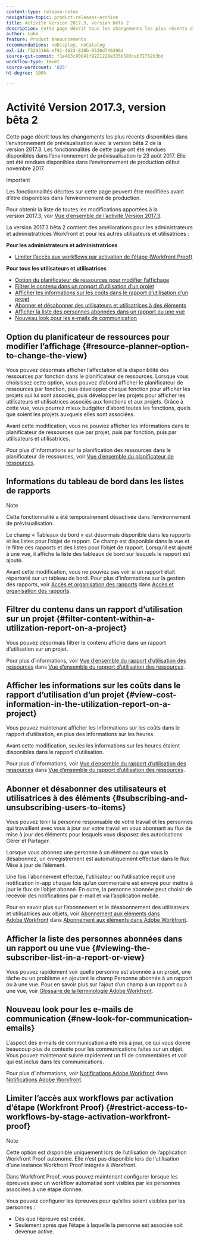 ```yaml
---
content-type: release-notes
navigation-topic: product-releases-archive
title: Activité Version 2017.3, version bêta 2
description: Cette page décrit tous les changements les plus récents disponibles dans l’environnement de prévisualisation avec la version bêta 2 de la version 2017.3. Les fonctionnalités de cette page ont été rendues disponibles dans l’environnement de prévisualisation le 23 août 2017. Elles ont été rendues disponibles dans l’environnement de production début novembre 2017.
author: Luke
feature: Product Announcements
recommendations: noDisplay, noCatalog
exl-id: f3293166-ef91-4623-828b-9530d746296d
source-git-commit: f1e463c90641f9221228e335b583cab72762b3bd
workflow-type: tm+mt
source-wordcount: '825'
ht-degree: 100%

---
```


# Activité Version 2017.3, version bêta 2

Cette page décrit tous les changements les plus récents disponibles dans l’environnement de prévisualisation avec la version bêta 2 de la version 2017.3. Les fonctionnalités de cette page ont été rendues disponibles dans l’environnement de prévisualisation le 23 août 2017. Elle ont été rendues disponibles dans l’environnement de production début novembre 2017.

>[!IMPORTANT]
>
>Les fonctionnalités décrites sur cette page peuvent être modifiées avant d’être disponibles dans l’environnement de production.

Pour obtenir la liste de toutes les modifications apportées à la version 2017.3, voir [Vue d’ensemble de l’activité Version 2017.3](../../../../product-announcements/product-releases/quarterly-release-archive/2017.3-release-activity/2017-3-release-activity-overview.md).

La version 2017.3 bêta 2 contient des améliorations pour les administrateurs et administratrices Workfront et pour les autres utilisateurs et utilisatrices :

**Pour les administrateurs et administratrices**

* [Limiter l’accès aux workflows par activation de l’étape (Workfront Proof)](#restrict-access-to-workflows-by-stage-activation-workfront-proof)

**Pour tous les utilisateurs et utilisatrices**

* [Option du planificateur de ressources pour modifier l’affichage](#resource-planner-option-to-change-the-view)
* [Filtrer le contenu dans un rapport d’utilisation d’un projet](#filter-content-within-a-utilization-report-on-a-project)
* [Afficher les informations sur les coûts dans le rapport d’utilisation d’un projet](#view-cost-information-in-the-utilization-report-on-a-project)
* [Abonner et désabonner des utilisateurs et utilisatrices à des éléments](#subscribing-and-unsubscribing-users-to-items)
* [Afficher la liste des personnes abonnées dans un rapport ou une vue](#viewing-the-subscriber-list-in-a-report-or-view)
* [Nouveau look pour les e-mails de communication](#new-look-for-communication-emails)

## Option du planificateur de ressources pour modifier l’affichage {#resource-planner-option-to-change-the-view}

Vous pouvez désormais afficher l’affectation et la disponibilité des ressources par fonction dans le planificateur de ressources. Lorsque vous choisissez cette option, vous pouvez d’abord afficher le planificateur de ressources par fonction, puis développer chaque fonction pour afficher les projets qui lui sont associés, puis développer les projets pour afficher les utilisateurs et utilisatrices associés aux fonctions et aux projets. Grâce à cette vue, vous pourrez mieux budgéter d’abord toutes les fonctions, quels que soient les projets auxquels elles sont associées.

Avant cette modification, vous ne pouviez afficher les informations dans le planificateur de ressources que par projet, puis par fonction, puis par utilisateurs et utilisatrices.

Pour plus d’informations sur la planification des ressources dans le planificateur de ressources, voir [Vue d’ensemble du planificateur de ressources](../../../../resource-mgmt/resource-planning/get-started-resource-planner.md).

## Informations du tableau de bord dans les listes de rapports

>[!NOTE]
>
>Cette fonctionnalité a été temporairement désactivée dans l’environnement de prévisualisation.

Le champ « Tableaux de bord » est désormais disponible dans les rapports et les listes pour l’objet de rapport. Ce champ est disponible dans la vue et le filtre des rapports et des listes pour l’objet de rapport. Lorsqu’il est ajouté à une vue, il affiche la liste des tableaux de bord sur lesquels le rapport est ajouté.

Avant cette modification, vous ne pouviez pas voir si un rapport était répertorié sur un tableau de bord. Pour plus d’informations sur la gestion des rapports, voir [Accès et organisation des rapports](../../../../reports-and-dashboards/reports/report-usage/access-organize-reports.md) dans [Accès et organisation des rapports](../../../../reports-and-dashboards/reports/report-usage/access-organize-reports.md).

## Filtrer du contenu dans un rapport d’utilisation sur un projet {#filter-content-within-a-utilization-report-on-a-project}

Vous pouvez désormais filtrer le contenu affiché dans un rapport d’utilisation sur un projet.

Pour plus d’informations, voir [Vue d’ensemble du rapport d’utilisation des ressources](../../../../reports-and-dashboards/reports/using-built-in-reports/resource-utilization-report.md) dans [Vue d’ensemble du rapport d’utilisation des ressources](../../../../reports-and-dashboards/reports/using-built-in-reports/resource-utilization-report.md).

## Afficher les informations sur les coûts dans le rapport d’utilisation d’un projet {#view-cost-information-in-the-utilization-report-on-a-project}

Vous pouvez maintenant afficher les informations sur les coûts dans le rapport d’utilisation, en plus des informations sur les heures.

Avant cette modification, seules les informations sur les heures étaient disponibles dans le rapport d’utilisation.

Pour plus d’informations, voir [Vue d’ensemble du rapport d’utilisation des ressources](../../../../reports-and-dashboards/reports/using-built-in-reports/resource-utilization-report.md) dans [Vue d’ensemble du rapport d’utilisation des ressources](../../../../reports-and-dashboards/reports/using-built-in-reports/resource-utilization-report.md).

## Abonner et désabonner des utilisateurs et utilisatrices à des éléments {#subscribing-and-unsubscribing-users-to-items}

Vous pouvez tenir la personne responsable de votre travail et les personnes qui travaillent avec vous à jour sur votre travail en vous abonnant au flux de mise à jour des éléments pour lesquels vous disposez des autorisations Gérer et Partager.

Lorsque vous abonnez une personne à un élément ou que vous la désabonnez, un enregistrement est automatiquement effectué dans le flux Mise à jour de l’élément.

Une fois l’abonnement effectué, l’utilisateur ou l’utilisatrice reçoit une notification in-app chaque fois qu’un commentaire est envoyé pour mettre à jour le flux de l’objet abonné. En outre, la personne abonnée peut choisir de recevoir des notifications par e-mail et via l’application mobile.

Pour en savoir plus sur l’abonnement et le désabonnement des utilisateurs et utilisatrices aux objets, voir [Abonnement aux éléments dans Adobe Workfront](../../../../workfront-basics/using-notifications/subscribe-to-items-in-workfront.md) dans [Abonnement aux éléments dans Adobe Workfront](../../../../workfront-basics/using-notifications/subscribe-to-items-in-workfront.md).

## Afficher la liste des personnes abonnées dans un rapport ou une vue {#viewing-the-subscriber-list-in-a-report-or-view}

Vous pouvez rapidement voir quelle personne est abonnée à un projet, une tâche ou un problème en ajoutant le champ Personne abonnée à un rapport ou à une vue. Pour en savoir plus sur l’ajout d’un champ à un rapport ou à une vue, voir [Glossaire de la terminologie Adobe Workfront](../../../../workfront-basics/navigate-workfront/workfront-navigation/workfront-terminology-glossary.md).

## Nouveau look pour les e-mails de communication {#new-look-for-communication-emails}

L’aspect des e-mails de communication a été mis à jour, ce qui vous donne beaucoup plus de contexte pour les communications faites sur un objet. Vous pouvez maintenant suivre rapidement un fil de commentaires et voir qui est inclus dans les communications.

Pour plus d’informations, voir [Notifications Adobe Workfront](../../../../workfront-basics/using-notifications/wf-notifications.md) dans [Notifications Adobe Workfront](../../../../workfront-basics/using-notifications/wf-notifications.md).

## Limiter l’accès aux workflows par activation d’étape (Workfront Proof) {#restrict-access-to-workflows-by-stage-activation-workfront-proof}

>[!NOTE]
>
>Cette option est disponible uniquement lors de l’utilisation de l’application Workfront Proof autonome. Elle n’est pas disponible lors de l’utilisation d’une instance Workfront Proof intégrée à Workfront.

Dans Workfront Proof, vous pouvez maintenant configurer lorsque les épreuves avec un workflow automatisé sont visibles par les personnes associées à une étape donnée.

Vous pouvez configurer les épreuves pour qu’elles soient visibles par les personnes :

* Dès que l’épreuve est créée.
* Seulement après que l’étape à laquelle la personne est associée soit devenue active. 
